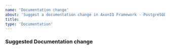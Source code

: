 ```yaml
---
name: 'Documentation change'
about: 'Suggest a documentation change in AxonIQ Framework - PostgreSQL Module'
title:
type: 'Documentation'
---
```


<!-- Please use markdown (https://guides.github.com/features/mastering-markdown/) semantics throughout the enhancement description. -->

### Suggested Documentation change

<!-- Please provide a description of the documentation change you envision. -->